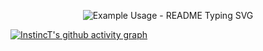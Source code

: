 

<!--
**monish-instinct/monish-instinct** is a ✨ _special_ ✨ repository because its `README.md` (this file) appears on your GitHub profile.

Here are some ideas to get you started:

- 🔭 I’m currently working on ...
- 🌱 I’m currently learning ...
- 👯 I’m looking to collaborate on ...
- 🤔 I’m looking for help with ...
- 💬 Ask me about ...
- 📫 How to reach me: ...
- 😄 Pronouns: ...
- ⚡ Fun fact: ...
-->
<p align="center">
  <img src="https://readme-typing-svg.demolab.com/?lines=Hi+there 👋 ..!&font=Fira%20Code&center=true&width=380&height=50&duration=4000&pause=1000" alt="Example Usage - README Typing SVG">
</p>

[![InstincT's github activity graph](https://github-readme-activity-graph.vercel.app/graph?username=monish-instinct&bg_color=000000&color=d695d1&line=91368b&point=636363&area=true&hide_border=true)](https://github.com/ashutosh00710/github-readme-activity-graph)
